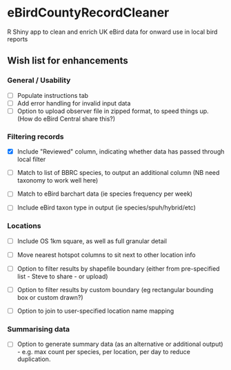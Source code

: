 # eBirdCountyRecordCleaner
R Shiny app to clean and enrich UK eBird data for onward use in local bird reports   

## Wish list for enhancements

### General / Usability
- [ ] Populate instructions tab
- [ ] Add error handling for invalid input data
- [ ] Option to upload observer file in zipped format, to speed things up. (How do eBird Central share this?)

### Filtering records
- [x] Include "Reviewed" column, indicating whether data has passed through local filter
- [ ] Match to list of BBRC species, to output an additional column (NB need taxonomy to work well here)
- [ ] Match to eBird barchart data (ie species frequency per week)
- [ ] Include eBird taxon type in output (ie species/spuh/hybrid/etc)


### Locations
- [ ] Include OS 1km square, as well as full granular detail
- [ ] Move nearest hotspot columns to sit next to other location info
- [ ] Option to filter results by shapefile boundary (either from pre-specified list - Steve to share - or upload)
- [ ] Option to filter results by custom boundary (eg rectangular bounding box or custom drawn?)
- [ ] Option to join to user-specified location name mapping


### Summarising data
- [ ] Option to generate summary data (as an alternative or additional output) - e.g. max count per species, per location, per day to reduce duplication.
